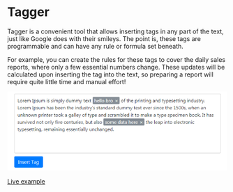 # Tagger #

Tagger is a convenient tool that allows inserting tags in any part of the text, just like Google does with their smileys. The point is, these tags are programmable and can have any rule or formula set beneath.

For example, you can create the rules for these tags to cover the daily sales reports, where only a few essential numbers change. These updates will be calculated upon inserting the tag into the text, so preparing a report will require quite little time and manual effort!

![Tagger example](example.png "Tagger example")

[Live example](https://it-svit.github.io/tagger/)
